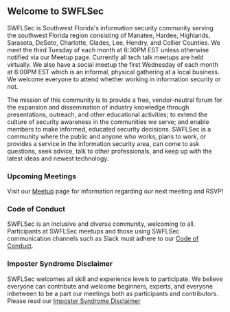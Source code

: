 ## Welcome to SWFLSec

SWFLSec is Southwest Florida's information security community serving the southwest Florida region consisting of Manatee, Hardee, Highlands, Sarasota, DeSoto, Charlotte, Glades, Lee, Hendry, and Collier Counties. We meet the third Tuesday of each month at 6:30PM EST unless otherwise notified via our Meetup page.  Currently all tech talk meetups are held virtually. We also have a social meetup the first Wednesday of each month at 6:00PM EST which is an informal, physical gathering at a local business. We welcome everyone to attend whether working in information security or not.

The mission of this community is to provide a free, vendor-neutral forum for the expansion and dissemination of industry knowledge through presentations, outreach, and other educational activities; to extend the culture of security awareness in the communities we serve; and enable members to make informed, educated security decisions. SWFLSec is a community where the public and anyone who works, plans to work, or provides a service in the information security area, can come to ask questions, seek advice, talk to other professionals, and keep up with the latest ideas and newest technology.

### Upcoming Meetings

Visit our [Meetup](https://www.meetup.com/SWFLSec-Southwest-Florida-Infosec-Meetup/) page for information regarding our next meeting and RSVP! 

### Code of Conduct

SWFLSec is an inclusive and diverse community, welcoming to all. Participants at SWFLSec meetups and those using SWFLSec communication channels such as Slack must adhere to our [Code of Conduct](coc.html).

### Imposter Syndrome Disclaimer

SWFLSec welcomes all skill and experience levels to participate. We believe everyone can contribute and welcome beginners, experts, and everyone inbetween to be a part our meetings both as participants and contributors. Please read our [Imposter Syndrome Disclaimer](impostersyndrome.html)
